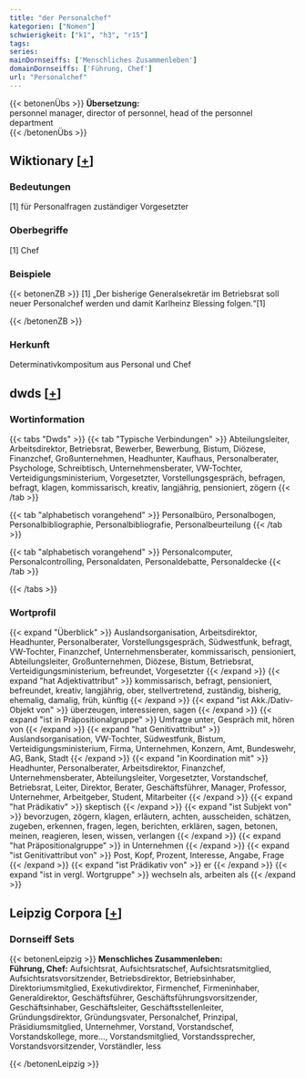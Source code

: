 ```yaml
---
title: "der Personalchef"
kategorien: ["Nomen"]
schwierigkeit: ["k1", "h3", "r15"]
tags:
series:
mainDornseiffs: ['Menschliches Zusammenleben']
domainDornseiffs: ['Führung, Chef']
url: "Personalchef"
---
```


{{< betonenÜbs >}}
**Übersetzung:**  
personnel  manager, director of personnel, head of the personnel  department  
{{< /betonenÜbs >}}

## Wiktionary [[+](https://de.wiktionary.org/wiki/Personalchef)]

### Bedeutungen
[1] für Personalfragen zuständiger Vorgesetzter  

### Oberbegriffe
[1] Chef  

### Beispiele
{{< betonenZB >}}
[1] „Der bisherige Generalsekretär im Betriebsrat soll neuer Personalchef werden und damit Karlheinz Blessing folgen.“[1]  

{{< /betonenZB >}}
### Herkunft
Determinativkompositum aus Personal und Chef  



## dwds [[+](https://www.dwds.de/wb/Personalchef)]

### Wortinformation
{{< tabs "Dwds" >}}
{{< tab "Typische Verbindungen" >}}
Abteilungsleiter, Arbeitsdirektor, Betriebsrat, Bewerber, Bewerbung, Bistum, Diözese, Finanzchef, Großunternehmen, Headhunter, Kaufhaus, Personalberater, Psychologe, Schreibtisch, Unternehmensberater, VW-Tochter, Verteidigungsministerium, Vorgesetzter, Vorstellungsgespräch, befragen, befragt, klagen, kommissarisch, kreativ, langjährig, pensioniert, zögern
{{< /tab >}}

{{< tab "alphabetisch vorangehend" >}}
Personalbüro, Personalbogen, Personalbibliographie, Personalbibliografie, Personalbeurteilung
{{< /tab >}}

{{< tab "alphabetisch vorangehend" >}}
Personalcomputer, Personalcontrolling, Personaldaten, Personaldebatte, Personaldecke
{{< /tab >}}

{{< /tabs >}}

### Wortprofil
{{< expand "Überblick" >}} Auslandsorganisation, Arbeitsdirektor, Headhunter, Personalberater, Vorstellungsgespräch, Südwestfunk, befragt, VW-Tochter, Finanzchef, Unternehmensberater, kommissarisch, pensioniert, Abteilungsleiter, Großunternehmen, Diözese, Bistum, Betriebsrat, Verteidigungsministerium, befreundet, Vorgesetzter {{< /expand >}}
{{< expand "hat Adjektivattribut" >}} kommissarisch, befragt, pensioniert, befreundet, kreativ, langjährig, ober, stellvertretend, zuständig, bisherig, ehemalig, damalig, früh, künftig {{< /expand >}}
{{< expand "ist Akk./Dativ-Objekt von" >}} überzeugen, interessieren, sagen {{< /expand >}}
{{< expand "ist in Präpositionalgruppe" >}} Umfrage unter, Gespräch mit, hören von {{< /expand >}}
{{< expand "hat Genitivattribut" >}} Auslandsorganisation, VW-Tochter, Südwestfunk, Bistum, Verteidigungsministerium, Firma, Unternehmen, Konzern, Amt, Bundeswehr, AG, Bank, Stadt {{< /expand >}}
{{< expand "in Koordination mit" >}} Headhunter, Personalberater, Arbeitsdirektor, Finanzchef, Unternehmensberater, Abteilungsleiter, Vorgesetzter, Vorstandschef, Betriebsrat, Leiter, Direktor, Berater, Geschäftsführer, Manager, Professor, Unternehmer, Arbeitgeber, Student, Mitarbeiter {{< /expand >}}
{{< expand "hat Prädikativ" >}} skeptisch {{< /expand >}}
{{< expand "ist Subjekt von" >}} bevorzugen, zögern, klagen, erläutern, achten, ausscheiden, schätzen, zugeben, erkennen, fragen, legen, berichten, erklären, sagen, betonen, meinen, reagieren, lesen, wissen, verlangen {{< /expand >}}
{{< expand "hat Präpositionalgruppe" >}} in Unternehmen {{< /expand >}}
{{< expand "ist Genitivattribut von" >}} Post, Kopf, Prozent, Interesse, Angabe, Frage {{< /expand >}}
{{< expand "ist Prädikativ von" >}} er {{< /expand >}}
{{< expand "ist in vergl. Wortgruppe" >}} wechseln als, arbeiten als {{< /expand >}}

## Leipzig Corpora [[+](https://corpora.uni-leipzig.de/en/res?word=Personalchef&corpusId=deu_newscrawl-public_2018)]

### Dornseiff Sets
{{< betonenLeipzig >}}
**Menschliches Zusammenleben:**  
**Führung, Chef:** Aufsichtsrat, Aufsichtsratschef, Aufsichtsratsmitglied, Aufsichtsratsvorsitzender, Betriebsdirektor, Betriebsinhaber, Direktoriumsmitglied, Exekutivdirektor, Firmenchef, Firmeninhaber, Generaldirektor, Geschäftsführer, Geschäftsführungsvorsitzender, Geschäftsinhaber, Geschäftsleiter, Geschäftsstellenleiter, Gründungsdirektor, Gründungsvater, Personalchef, Prinzipal, Präsidiumsmitglied, Unternehmer, Vorstand, Vorstandschef, Vorstandskollege, more..., Vorstandsmitglied, Vorstandssprecher, Vorstandsvorsitzender, Vorständler, less  

{{< /betonenLeipzig >}}

